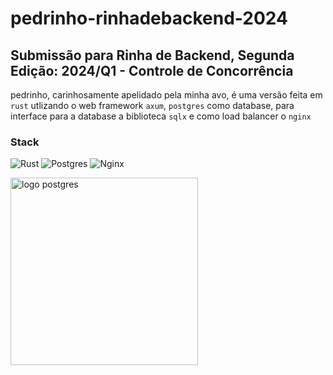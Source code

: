 # pedrinho-rinhadebackend-2024

## Submissão para Rinha de Backend, Segunda Edição: 2024/Q1 - Controle de Concorrência

pedrinho, carinhosamente apelidado pela minha avo, é uma versão feita em `rust` utlizando o web framework `axum`, `postgres` como database, para interface para a database a biblioteca
`sqlx` e como load balancer o `nginx`

### Stack

![Rust](https://img.shields.io/badge/rust-%23000000.svg?style=for-the-badge&logo=rust&logoColor=white)
![Postgres](https://img.shields.io/badge/postgres-%23316192.svg?style=for-the-badge&logo=postgresql&logoColor=white)
![Nginx](https://img.shields.io/badge/nginx-%23009639.svg?style=for-the-badge&logo=nginx&logoColor=white)

<img src="https://i.imgur.com/jRmxGAD.gif" alt="logo postgres" width="300" height="auto">
